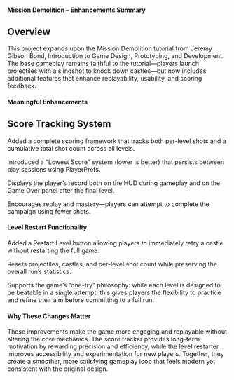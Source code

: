 #### Mission Demolition – Enhancements Summary
## Overview

This project expands upon the Mission Demolition tutorial from Jeremy Gibson Bond, Introduction to Game Design, Prototyping, and Development.
The base gameplay remains faithful to the tutorial—players launch projectiles with a slingshot to knock down castles—but now includes additional features that enhance replayability, usability, and scoring feedback.

#### Meaningful Enhancements
## Score Tracking System

Added a complete scoring framework that tracks both per-level shots and a cumulative total shot count across all levels.

Introduced a “Lowest Score” system (lower is better) that persists between play sessions using PlayerPrefs.

Displays the player’s record both on the HUD during gameplay and on the Game Over panel after the final level.

Encourages replay and mastery—players can attempt to complete the campaign using fewer shots.

#### Level Restart Functionality

Added a Restart Level button allowing players to immediately retry a castle without restarting the full game.

Resets projectiles, castles, and per-level shot count while preserving the overall run’s statistics.

Supports the game’s “one-try” philosophy: while each level is designed to be beatable in a single attempt, this gives players the flexibility to practice and refine their aim before committing to a full run.

#### Why These Changes Matter

These improvements make the game more engaging and replayable without altering the core mechanics.
The score tracker provides long-term motivation by rewarding precision and efficiency, while the level restarter improves accessibility and experimentation for new players. Together, they create a smoother, more satisfying gameplay loop that feels modern yet consistent with the original design.
